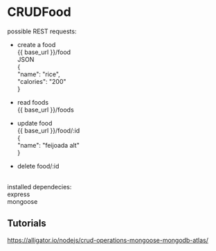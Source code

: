 # CRUDFood

possible REST requests:

* create a food <br/>
{{ base_url  }}/food <br/>
JSON <br/>
{ <br/>
  "name": "rice", <br/>
  "calories": "200" <br/>
} <br/>

* read foods <br/>
{{ base_url  }}/foods<br/>

* update food<br/>
{{ base_url  }}/food/:id<br/>
{<br/>
	"name": "feijoada alt" <br/>
}<br/>

* delete food/:id<br/>
<br/>
installed dependecies: <br/>
express <br/>
mongoose  

<h2>Tutorials</h2>

https://alligator.io/nodejs/crud-operations-mongoose-mongodb-atlas/
